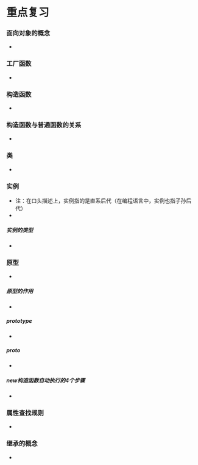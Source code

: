 # 重点复习

### 面向对象的概念
-

### 工厂函数
- 

### 构造函数
- 

### 构造函数与普通函数的关系
- 

### 类
- 

### 实例
- 注：在口头描述上，实例指的是直系后代（在编程语言中，实例也指子孙后代）
- 

##### 实例的类型
- 

### 原型
- 

##### 原型的作用
- 

##### prototype
- 

##### __proto__
- 

##### new构造函数自动执行的4个步骤
-  

### 属性查找规则 
- 

### 继承的概念
- 

